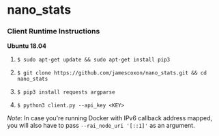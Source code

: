 # nano_stats

### **Client Runtime Instructions**

**Ubuntu 18.04**

1. 
    ```
    $ sudo apt-get update && sudo apt-get install pip3
    ```
2. 
    ```
    $ git clone https://github.com/jamescoxon/nano_stats.git && cd nano_stats
    ```
3. 
    ```
    $ pip3 install requests argparse
    ```
4. 
    ```
    $ python3 client.py --api_key <KEY>
    ```

*Note*: In case you're running Docker with IPv6 callback address mapped, you will also have to pass `--rai_node_uri '[::1]'` as an argument.